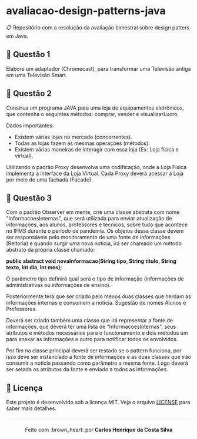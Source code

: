 # avaliacao-design-patterns-java
:clipboard: Repositório com a resolução da avaliação bimestral sobre design patters em Java.

## :pushpin: Questão 1
Elabore um adaptador (Chromecast), para transformar uma Televisão antiga em uma Televisão Smart.

## :pushpin: Questão 2
Construa um programa JAVA para uma loja de equipamentos eletrônicos, que contenha o seguintes métodos: comprar, vender e visualizarLucro. 

Dados importantes: 

* Existem várias lojas no mercado (concorrentes). 
* Todas as lojas fazem as mesmas operações (métodos).
* Existem várias maneiras de interagir com essa loja (Ex: Loja física e virtual). 

Utilizando o padrão Proxy desenvolva uma codificação, onde a Loja Física implementa a interface da Loja Virtual.
Cada Proxy deverá acessar a Loja por meio de uma fachada (Facade).

## :pushpin: Questão 3
Com o padrão Observer em mente, crie uma classe abstrata com nome "InformacoesInternas", que será utilizada para enviar atualização de informações, aos alunos, professores e técnicos, sobre tudo que acontece no IFMS durante o período de pandemia. Os objetos dessa classe devem ser responsáveis pelo monitoramento de uma fonte de informações (Reitoria) e quando surgir uma nova notícia, irá ser chamado um método abstrato da própria classe chamado:

**public abstract void novaInformacao(String tipo, String titulo, String texto, int dia, int mes);**

O parâmetro tipo definirá qual será o tipo de informação (informações de administrativas ou informações de ensino). 

Posteriormente terá que ser criado pelo menos duas classes que herdam as informações internas e consomem a noticia. Sugestão de nomes Alunos e Professores.

Deverá ser criado também uma classe que irá representar a fonte de informações, que deverá ter uma lista de "InformacoesInternas", seus atributos e métodos necessários para o funcionamento e dois métodos um para anexar as informações e outro para notificar todos os envolvidos.

Por fim na classe principal deverá ser testado se o pattern funciona, por isso deve ser instanciado a fonte de informações e as duas classes que irão consumir a notícia passando como parâmetro a mesma fonte. Logo deverá ser setada os atributos da fonte e enviado a todos as informações.

## :page_facing_up: Licença 
Este projeto é desenvolvido sob a licença MIT. Veja o arquivo [LICENSE](LICENSE.md) para saber mais detalhes.

<p align="center" style="margin-top: 20px; border-top: 1px solid #eee; padding-top: 20px;">Feito com :brown_heart: por <strong> Carlos Henrique da Costa Silva </strong> </p>
